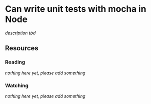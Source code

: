 # Can write unit tests with mocha in Node

_description tbd_

## Resources

### Reading

_nothing here yet, please add something_

### Watching

_nothing here yet, please add something_
